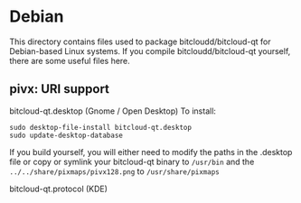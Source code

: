 
Debian
====================
This directory contains files used to package bitcloudd/bitcloud-qt
for Debian-based Linux systems. If you compile bitcloudd/bitcloud-qt yourself, there are some useful files here.

## pivx: URI support ##


bitcloud-qt.desktop  (Gnome / Open Desktop)
To install:

	sudo desktop-file-install bitcloud-qt.desktop
	sudo update-desktop-database

If you build yourself, you will either need to modify the paths in
the .desktop file or copy or symlink your bitcloud-qt binary to `/usr/bin`
and the `../../share/pixmaps/pivx128.png` to `/usr/share/pixmaps`

bitcloud-qt.protocol (KDE)

